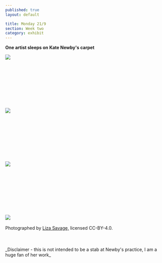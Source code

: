 ```yaml
---
published: true
layout: default

title: Monday 21/9
section: Week two
category: exhibit
---
```


**One artist sleeps on Kate Newby's carpet**

<img src="https://farm6.staticflickr.com/5764/21406174919_71a48f6cac_c.jpg">
<br><br>
<br><br>
<br><br>
<br><br>
<br><br>
<img src="https://farm1.staticflickr.com/629/20970308294_392ccbe66b_c.jpg">
<br><br>
<br><br>
<br><br>
<br><br>
<br><br>
<img src="https://farm1.staticflickr.com/644/21581766372_6ec4f52ebf_c.jpg">
<br><br>
<br><br>
<br><br>
<br><br>
<br><br>
<img src="https://farm6.staticflickr.com/5727/21405032420_d8efd34ab5_c.jpg">
<br><br>
Photographed by <a href="http://www.lizasavage.co.nz">Liza Savage,</a> licensed CC-BY-4.0.
<br><br>
<br><br>
_Disclaimer - this is not intended to be a stab at Newby's practice, I am a huge fan of her work_

